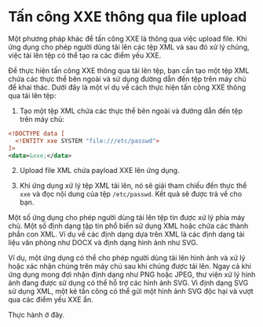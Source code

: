 # Tấn công XXE thông qua file upload

Một phương pháp khác để tấn công XXE là thông qua việc upload file. Khi ứng dụng cho phép người dùng tải lên các tệp XML và sau đó xử lý chúng, việc tải lên tệp có thể tạo ra các điểm yếu XXE.

Để thực hiện tấn công XXE thông qua tải lên tệp, bạn cần tạo một tệp XML chứa các thực thể bên ngoài và sử dụng đường dẫn đến tệp trên máy chủ để khai thác. Dưới đây là một ví dụ về cách thực hiện tấn công XXE thông qua tải lên tệp:

1. Tạo một tệp XML chứa các thực thể bên ngoài và đường dẫn đến tệp trên máy chủ:

```xml
<!DOCTYPE data [
  <!ENTITY xxe SYSTEM "file:///etc/passwd">
]>
<data>&xxe;</data>
```

2. Upload file XML chứa payload XXE lên ứng dụng.

3. Khi ứng dụng xử lý tệp XML tải lên, nó sẽ giải tham chiếu đến thực thể `xxe` và đọc nội dung của tệp `/etc/passwd`. Kết quả sẽ được trả về cho bạn.

Một số ứng dụng cho phép người dùng tải lên tệp tin được xử lý phía máy chủ. Một số định dạng tập tin phổ biến sử dụng XML hoặc chứa các thành phần con XML. Ví dụ về các định dạng dựa trên XML là các định dạng tài liệu văn phòng như DOCX và định dạng hình ảnh như SVG.

Ví dụ, một ứng dụng có thể cho phép người dùng tải lên hình ảnh và xử lý hoặc xác nhận chúng trên máy chủ sau khi chúng được tải lên. Ngay cả khi ứng dụng mong đợi nhận định dạng như PNG hoặc JPEG, thư viện xử lý hình ảnh đang được sử dụng có thể hỗ trợ các hình ảnh SVG. Vì định dạng SVG sử dụng XML, một kẻ tấn công có thể gửi một hình ảnh SVG độc hại và vượt qua các điểm yếu XXE ẩn.

Thực hành ở đây.
